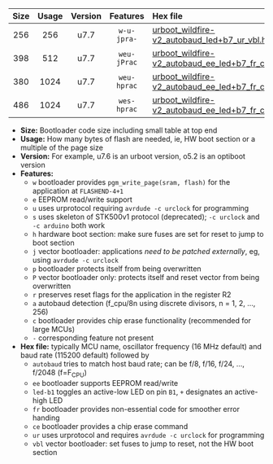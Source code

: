 |Size|Usage|Version|Features|Hex file|
|:-:|:-:|:-:|:-:|:--|
|256|256|u7.7|`w-u-jpra-`|[urboot_wildfire-v2_autobaud_led+b7_ur_vbl.hex](https://raw.githubusercontent.com/stefanrueger/urboot.hex/main/boards/wildfire-v2/autobaud/urboot_wildfire-v2_autobaud_led+b7_ur_vbl.hex)|
|398|512|u7.7|`weu-jPrac`|[urboot_wildfire-v2_autobaud_ee_led+b7_fr_ce_ur_vbl.hex](https://raw.githubusercontent.com/stefanrueger/urboot.hex/main/boards/wildfire-v2/autobaud/urboot_wildfire-v2_autobaud_ee_led+b7_fr_ce_ur_vbl.hex)|
|380|1024|u7.7|`weu-hprac`|[urboot_wildfire-v2_autobaud_ee_led+b7_fr_ce_ur.hex](https://raw.githubusercontent.com/stefanrueger/urboot.hex/main/boards/wildfire-v2/autobaud/urboot_wildfire-v2_autobaud_ee_led+b7_fr_ce_ur.hex)|
|486|1024|u7.7|`wes-hprac`|[urboot_wildfire-v2_autobaud_ee_led+b7_fr_ce.hex](https://raw.githubusercontent.com/stefanrueger/urboot.hex/main/boards/wildfire-v2/autobaud/urboot_wildfire-v2_autobaud_ee_led+b7_fr_ce.hex)|

- **Size:** Bootloader code size including small table at top end
- **Usage:** How many bytes of flash are needed, ie, HW boot section or a multiple of the page size
- **Version:** For example, u7.6 is an urboot version, o5.2 is an optiboot version
- **Features:**
  + `w` bootloader provides `pgm_write_page(sram, flash)` for the application at `FLASHEND-4+1`
  + `e` EEPROM read/write support
  + `u` uses urprotocol requiring `avrdude -c urclock` for programming
  + `s` uses skeleton of STK500v1 protocol (deprecated); `-c urclock` and `-c arduino` both work
  + `h` hardware boot section: make sure fuses are set for reset to jump to boot section
  + `j` vector bootloader: applications *need to be patched externally*, eg, using `avrdude -c urclock`
  + `p` bootloader protects itself from being overwritten
  + `P` vector bootloader only: protects itself and reset vector from being overwritten
  + `r` preserves reset flags for the application in the register R2
  + `a` autobaud detection (f_cpu/8n using discrete divisors, n = 1, 2, ..., 256)
  + `c` bootloader provides chip erase functionality (recommended for large MCUs)
  + `-` corresponding feature not present
- **Hex file:** typically MCU name, oscillator frequency (16 MHz default) and baud rate (115200 default) followed by
  + `autobaud` tries to match host baud rate; can be f/8, f/16, f/24, ..., f/2048 (f=F<sub>CPU</sub>)
  + `ee` bootloader supports EEPROM read/write
  + `led-b1` toggles an active-low LED on pin `B1`, `+` designates an active-high LED
  + `fr` bootloader provides non-essential code for smoother error handing
  + `ce` bootloader provides a chip erase command
  + `ur` uses urprotocol and requires `avrdude -c urclock` for programming
  + `vbl` vector bootloader: set fuses to jump to reset, not the HW boot section
